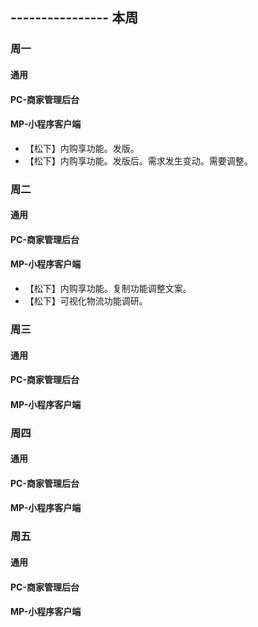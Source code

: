## ---------------- 本周

### 周一
#### 通用
#### PC-商家管理后台
#### MP-小程序客户端
* 【松下】内购享功能。发版。
* 【松下】内购享功能。发版后。需求发生变动。需要调整。

### 周二
#### 通用
#### PC-商家管理后台
#### MP-小程序客户端
* 【松下】内购享功能。复制功能调整文案。
* 【松下】可视化物流功能调研。

### 周三
#### 通用
#### PC-商家管理后台
#### MP-小程序客户端

### 周四
#### 通用
#### PC-商家管理后台
#### MP-小程序客户端

### 周五
#### 通用
#### PC-商家管理后台
#### MP-小程序客户端
